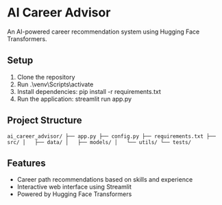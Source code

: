 # AI Career Advisor

An AI-powered career recommendation system using Hugging Face Transformers.

## Setup

1. Clone the repository
2. Run .\venv\Scripts\activate
3. Install dependencies: pip install -r requirements.txt
4. Run the application: streamlit run app.py

## Project Structure

`
ai_career_advisor/
├── app.py
├── config.py
├── requirements.txt
├── src/
│   ├── data/
│   ├── models/
│   └── utils/
└── tests/
`

## Features

- Career path recommendations based on skills and experience
- Interactive web interface using Streamlit
- Powered by Hugging Face Transformers
